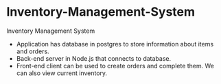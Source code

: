 # Inventory-Management-System
Inventory Management System

- Application has database in postgres to store information about items and orders.
- Back-end server in Node.js that connects to database.
- Front-end client can be used to create orders and complete them. We can also view current inventory.
